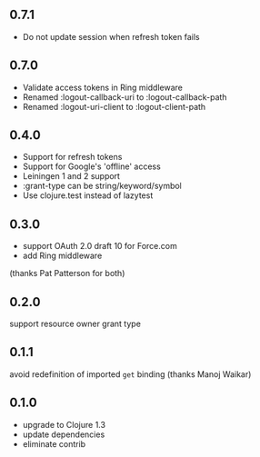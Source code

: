 ## 0.7.1

* Do not update session when refresh token fails

## 0.7.0

* Validate access tokens in Ring middleware
* Renamed :logout-callback-uri to :logout-callback-path
* Renamed :logout-uri-client to :logout-client-path

## 0.4.0

* Support for refresh tokens
* Support for Google's 'offline' access
* Leiningen 1 and 2 support
* :grant-type can be string/keyword/symbol
* Use clojure.test instead of lazytest

## 0.3.0

* support OAuth 2.0 draft 10 for Force.com
* add Ring middleware

(thanks Pat Patterson for both)

## 0.2.0

support resource owner grant type

## 0.1.1

avoid redefinition of imported `get` binding (thanks Manoj Waikar)

## 0.1.0

* upgrade to Clojure 1.3
* update dependencies
* eliminate contrib
